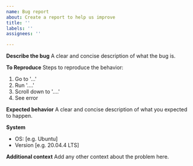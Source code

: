 ```yaml
---
name: Bug report
about: Create a report to help us improve
title: ''
labels: ''
assignees: ''

---
```


**Describe the bug**
A clear and concise description of what the bug is.

**To Reproduce**
Steps to reproduce the behavior:

1. Go to '...'
2. Run '....'
3. Scroll down to '....'
4. See error

**Expected behavior**
A clear and concise description of what you expected to happen.

**System**

- OS: [e.g. Ubuntu]
- Version [e.g. 20.04.4 LTS]

**Additional context**
Add any other context about the problem here.
